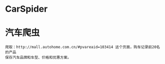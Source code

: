 CarSpider
===

汽车爬虫
===

```
爬取：http://mall.autohome.com.cn/#pvareaid=103414 这个页面，购车记录前20名的产品
保存汽车品牌和车型、价格和优惠方案。

```

